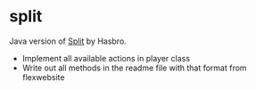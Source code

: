 # split

Java version of [Split](https://www.amazon.com/Hasbro-40731-Split-Card-Game/dp/B000GKYAUA) by Hasbro.

- Implement all available actions in player class
- Write out all methods in the readme file with that format from flexwebsite
